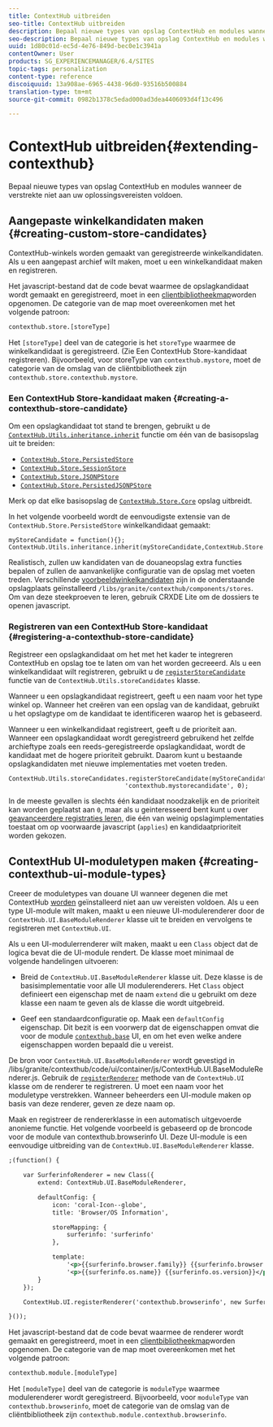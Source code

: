 ```yaml
---
title: ContextHub uitbreiden
seo-title: ContextHub uitbreiden
description: Bepaal nieuwe types van opslag ContextHub en modules wanneer de verstrekte niet aan uw oplossingsvereisten voldoen
seo-description: Bepaal nieuwe types van opslag ContextHub en modules wanneer de verstrekte niet aan uw oplossingsvereisten voldoen
uuid: 1d80c01d-ec5d-4e76-849d-bec0e1c3941a
contentOwner: User
products: SG_EXPERIENCEMANAGER/6.4/SITES
topic-tags: personalization
content-type: reference
discoiquuid: 13a908ae-6965-4438-96d0-93516b500884
translation-type: tm+mt
source-git-commit: 0982b1378c5edad000ad3dea4406093d4f13c496

---
```



# ContextHub uitbreiden{#extending-contexthub}

Bepaal nieuwe types van opslag ContextHub en modules wanneer de verstrekte niet aan uw oplossingsvereisten voldoen.

## Aangepaste winkelkandidaten maken {#creating-custom-store-candidates}

ContextHub-winkels worden gemaakt van geregistreerde winkelkandidaten. Als u een aangepast archief wilt maken, moet u een winkelkandidaat maken en registreren.

Het javascript-bestand dat de code bevat waarmee de opslagkandidaat wordt gemaakt en geregistreerd, moet in een [clientbibliotheekmap](/help/sites-developing/clientlibs.md#creating-client-library-folders)worden opgenomen. De categorie van de map moet overeenkomen met het volgende patroon:

```xml
contexthub.store.[storeType]
```

Het `[storeType]` deel van de categorie is het `storeType` waarmee de winkelkandidaat is geregistreerd. (Zie Een ContextHub Store-kandidaat [](/help/sites-developing/ch-extend.md#registering-a-contexthub-store-candidate)registreren). Bijvoorbeeld, voor storeType van `contexthub.mystore`, moet de categorie van de omslag van de cliëntbibliotheek zijn `contexthub.store.contexthub.mystore`.

### Een ContextHub Store-kandidaat maken {#creating-a-contexthub-store-candidate}

Om een opslagkandidaat tot stand te brengen, gebruikt u de [`ContextHub.Utils.inheritance.inherit`](/help/sites-developing/contexthub-api.md#inherit-child-parent) functie om één van de basisopslag uit te breiden:

* [`ContextHub.Store.PersistedStore`](/help/sites-developing/contexthub-api.md#contexthub-store-persistedstore)
* [`ContextHub.Store.SessionStore`](/help/sites-developing/contexthub-api.md#contexthub-store-sessionstore)
* [`ContextHub.Store.JSONPStore`](/help/sites-developing/contexthub-api.md#contexthub-store-jsonpstore)
* [`ContextHub.Store.PersistedJSONPStore`](/help/sites-developing/contexthub-api.md#contexthub-store-persistedjsonpstore)

Merk op dat elke basisopslag de [`ContextHub.Store.Core`](/help/sites-developing/contexthub-api.md#contexthub-store-core) opslag uitbreidt.

In het volgende voorbeeld wordt de eenvoudigste extensie van de `ContextHub.Store.PersistedStore` winkelkandidaat gemaakt:

```
myStoreCandidate = function(){};
ContextHub.Utils.inheritance.inherit(myStoreCandidate,ContextHub.Store.PersistedStore);
```

Realistisch, zullen uw kandidaten van de douaneopslag extra functies bepalen of zullen de aanvankelijke configuratie van de opslag met voeten treden. Verschillende [voorbeeldwinkelkandidaten](/help/sites-developing/ch-samplestores.md) zijn in de onderstaande opslagplaats geïnstalleerd `/libs/granite/contexthub/components/stores`. Om van deze steekproeven te leren, gebruik CRXDE Lite om de dossiers te openen javascript.

### Registreren van een ContextHub Store-kandidaat {#registering-a-contexthub-store-candidate}

Registreer een opslagkandidaat om het met het kader te integreren ContextHub en opslag toe te laten om van het worden gecreeerd. Als u een winkelkandidaat wilt registreren, gebruikt u de [`registerStoreCandidate`](/help/sites-developing/contexthub-api.md#registerstorecandidate-store-storetype-priority-applies) functie van de `ContextHub.Utils.storeCandidates` klasse.

Wanneer u een opslagkandidaat registreert, geeft u een naam voor het type winkel op. Wanneer het creëren van een opslag van de kandidaat, gebruikt u het opslagtype om de kandidaat te identificeren waarop het is gebaseerd.

Wanneer u een winkelkandidaat registreert, geeft u de prioriteit aan. Wanneer een opslagkandidaat wordt geregistreerd gebruikend het zelfde archieftype zoals een reeds-geregistreerde opslagkandidaat, wordt de kandidaat met de hogere prioriteit gebruikt. Daarom kunt u bestaande opslagkandidaten met nieuwe implementaties met voeten treden.

```
ContextHub.Utils.storeCandidates.registerStoreCandidate(myStoreCandidate,
                                'contexthub.mystorecandidate', 0);
```

In de meeste gevallen is slechts één kandidaat noodzakelijk en de prioriteit kan worden geplaatst aan `0`, maar als u geinteresseerd bent kunt u over [geavanceerdere registraties leren,](/help/sites-developing/contexthub-api.md#registerstorecandidate-store-storetype-priority-applies) die één van weinig opslagimplementaties toestaat om op voorwaarde javascript (`applies`) en kandidaatprioriteit worden gekozen.

## ContextHub UI-moduletypen maken {#creating-contexthub-ui-module-types}

Creeer de moduletypes van douane UI wanneer degenen die met ContextHub [worden](/help/sites-developing/ch-samplemodules.md) geïnstalleerd niet aan uw vereisten voldoen. Als u een type UI-module wilt maken, maakt u een nieuwe UI-modulerenderer door de `ContextHub.UI.BaseModuleRenderer` klasse uit te breiden en vervolgens te registreren met `ContextHub.UI`.

Als u een UI-modulerrenderer wilt maken, maakt u een `Class` object dat de logica bevat die de UI-module rendert. De klasse moet minimaal de volgende handelingen uitvoeren:

* Breid de `ContextHub.UI.BaseModuleRenderer` klasse uit. Deze klasse is de basisimplementatie voor alle UI modulerenderers. Het `Class` object definieert een eigenschap met de naam `extend` die u gebruikt om deze klasse een naam te geven als de klasse die wordt uitgebreid.

* Geef een standaardconfiguratie op. Maak een `defaultConfig` eigenschap. Dit bezit is een voorwerp dat de eigenschappen omvat die voor de module [`contexthub.base`](/help/sites-developing/ch-samplemodules.md#contexthub-base-ui-module-type) UI, en om het even welke andere eigenschappen worden bepaald die u vereist.

De bron voor `ContextHub.UI.BaseModuleRenderer` wordt gevestigd in /libs/granite/contexthub/code/ui/container/js/ContextHub.UI.BaseModuleRenderer.js.  Gebruik de [`registerRenderer`](/help/sites-developing/contexthub-api.md#registerrenderer-moduletype-renderer-dontrender) methode van de `ContextHub.UI` klasse om de renderer te registreren. U moet een naam voor het moduletype verstrekken. Wanneer beheerders een UI-module maken op basis van deze renderer, geven ze deze naam op.

Maak en registreer de rendererklasse in een automatisch uitgevoerde anonieme functie. Het volgende voorbeeld is gebaseerd op de broncode voor de module van contexthub.browserinfo UI. Deze UI-module is een eenvoudige uitbreiding van de `ContextHub.UI.BaseModuleRenderer` klasse.

```xml
;(function() {

    var SurferinfoRenderer = new Class({
        extend: ContextHub.UI.BaseModuleRenderer,

        defaultConfig: {
            icon: 'coral-Icon--globe',
            title: 'Browser/OS Information',

            storeMapping: {
                surferinfo: 'surferinfo'
            },

            template:
                '<p>{{surferinfo.browser.family}} {{surferinfo.browser.version}}</p>' +
                '<p>{{surferinfo.os.name}} {{surferinfo.os.version}}</p>'
        }
    });

    ContextHub.UI.registerRenderer('contexthub.browserinfo', new SurferinfoRenderer());

}());
```

Het javascript-bestand dat de code bevat waarmee de renderer wordt gemaakt en geregistreerd, moet in een [clientbibliotheekmap](/help/sites-developing/clientlibs.md#creating-client-library-folders)worden opgenomen. De categorie van de map moet overeenkomen met het volgende patroon:

```xml
contexthub.module.[moduleType]
```

Het `[moduleType]` deel van de categorie is `moduleType` waarmee modulerenderer wordt geregistreerd. Bijvoorbeeld, voor `moduleType` van `contexthub.browserinfo`, moet de categorie van de omslag van de cliëntbibliotheek zijn `contexthub.module.contexthub.browserinfo`.

